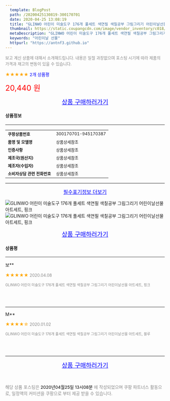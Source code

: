 ```yaml
---
  template: BlogPost
  path: /20200425130819-300170701
  date: 2020-04-25 13:08:19
  title: "GLINWO 어린이 미술도구 176개 풀세트 색연필 색칠공부 그림그리기 어린이날선물 아트세트, 핑크"
  thumbnail: https://static.coupangcdn.com/image/vendor_inventory/c018/29498a91cba0637936d46a50a255a5a67ba468d870d1313286248e074439.jpg
  metaDescription: "GLINWO 어린이 미술도구 176개 풀세트 색연필 색칠공부 그림그리기 어린이날선물 아트세트, 핑크,어린이날 선물"
  keywords: "어린이날 선물"
  httpurl: "https://antnf3.github.io"
---
```

  
<span style="color: #888;font-size:0.8rem">보고 계신 상품에 대해서 소개해드립니다.
내용은 일절 과장없으며 포스팅 시기에 따라 제품의 가격과 재고의 변동이 있을 수 있습니다.</span>
  
<span style="color: orange;">★★★★★</span> <span style="color: blue;font-size: 0.85rem;">2개 상품평</span>

<span style="font-size: 0.9rem"></span> 

<span style="color: red;font-size: 1.5rem;">20,440 원</span>



<p align="center"><a href="http://me2.do/5NFlQ8NM" style="font-size: 1.2rem; color: blue;">상품 구매하러가기</a></p>

#### 상품정보

---

|                  |                       |
| ---------------- | --------------------- |
| **<span style="font-size:0.8rem;">쿠팡상품번호</span>** | <span style="font-size:0.8rem;">300170701-945170387</span> |
| **<span style="font-size:0.8rem;">품명 및 모델명</span>**    | <span style="font-size:0.8rem;">상품상세참조</span>        |
| **<span style="font-size:0.8rem;">인증사항</span>**    | <span style="font-size:0.8rem;">상품상세참조</span>        |
| **<span style="font-size:0.8rem;">제조국(원산지)</span>**    | <span style="font-size:0.8rem;">상품상세참조</span>        |
| **<span style="font-size:0.8rem;">제조자(수입자)</span>**    | <span style="font-size:0.8rem;">상품상세참조</span>        |
| **<span style="font-size:0.8rem;">소비자상담 관련 전화번호</span>**    | <span style="font-size:0.8rem;">상품상세참조</span>        |

---

<p align="center"><a href="http://me2.do/5NFlQ8NM" style="font-size: 1rem; color: blue;">필수표기정보 더보기</a></p>

![GLINWO 어린이 미술도구 176개 풀세트 색연필 색칠공부 그림그리기 어린이날선물 아트세트, 핑크](http://image1.coupangcdn.com/image/vendor_inventory/c903/91b0c63402b2e4cc0390c4244e27702ef3adfbacad80eb5fcf33018d7943.jpg)
![GLINWO 어린이 미술도구 176개 풀세트 색연필 색칠공부 그림그리기 어린이날선물 아트세트, 핑크](http://image1.coupangcdn.com/image/vendor_inventory/38df/ec59de4a6bf7872c380fa8dfaafcc542c0ef89f9cb7dc4b07e5334e47277.jpg)

<p align="center"><a href="http://me2.do/5NFlQ8NM" style="font-size: 1.2rem; color: blue;">상품 구매하러가기</a></p>

#### 상품평
  
---
  
보**
    
<span style="color: orange;">★★★★★</span> <span style="font-size:0.8rem;color: #888;">2020.04.08</span>
    
<span style="color: #888;font-size:0.7rem">GLINWO 어린이 미술도구 176개 풀세트 색연필 색칠공부 그림그리기 어린이날선물 아트세트, 핑크</span>
    

    

    
<br>
<br>

---
  
M**
    
<span style="color: orange;">★★★★☆</span> <span style="font-size:0.8rem;color: #888;">2020.01.02</span>
    
<span style="color: #888;font-size:0.7rem">GLINWO 어린이 미술도구 176개 풀세트 색연필 색칠공부 그림그리기 어린이날선물 아트세트, 블루</span>
    

    

    
<br>
<br>


  
---
  
<p align="center"><a href="http://me2.do/5NFlQ8NM" style="font-size: 1.2rem; color: blue;">상품 구매하러가기</a></p>
  
<br>
  
<span style="font-size: 0.85rem; color: #888;">해당 상품 포스팅은 <span style="color: #000;"> 2020년04월25일 13시08분 </span> 에 작성되었으며 쿠팡 파트너스 활동으로, 일정액의 커미션을 쿠팡으로 부터 제공 받을 수 있습니다.</span>